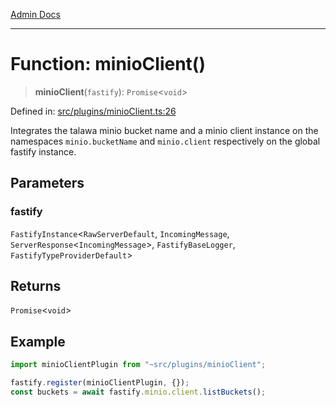 [Admin Docs](/)

***

# Function: minioClient()

> **minioClient**(`fastify`): `Promise`\<`void`\>

Defined in: [src/plugins/minioClient.ts:26](https://github.com/NishantSinghhhhh/talawa-api/blob/247632fc07d0e643f8a2b70ebda11c58da436773/src/plugins/minioClient.ts#L26)

Integrates the talawa minio bucket name and a minio client instance on the namespaces `minio.bucketName` and `minio.client` respectively on the global fastify instance.

## Parameters

### fastify

`FastifyInstance`\<`RawServerDefault`, `IncomingMessage`, `ServerResponse`\<`IncomingMessage`\>, `FastifyBaseLogger`, `FastifyTypeProviderDefault`\>

## Returns

`Promise`\<`void`\>

## Example

```ts
import minioClientPlugin from "~src/plugins/minioClient";

fastify.register(minioClientPlugin, {});
const buckets = await fastify.minio.client.listBuckets();
```
